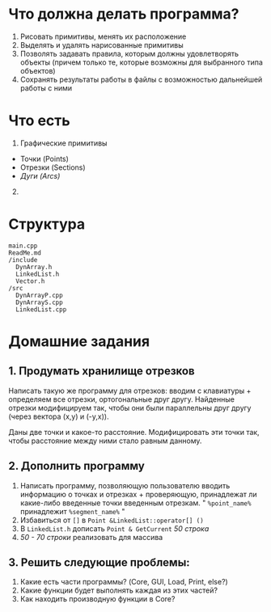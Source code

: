 # Что должна делать программа?
1. Рисовать примитивы, менять их расположение
2. Выделять и удалять нарисованные примитивы
3. Позволять задавать правила, которым должны удовлетворять объекты (причем только те, которые возможны для выбранного типа объектов)
4. Сохранять результаты работы в файлы с возможностью дальнейшей работы с ними

# Что есть

1. Графические примитивы
 + Точки   (Points)
 + Отрезки (Sections)
 + _Дуги    (Arcs)_
2. 

# Структура
    main.cpp  
    ReadMe.md
    /include  
      DynArray.h  
      LinkedList.h   
      Vector.h  
    /src  
      DynArrayP.cpp  
      DynArrayS.cpp  
      LinkedList.cpp  
 
# Домашние задания

## 1. Продумать хранилище отрезков

   Написать такую же программу для отрезков:
   вводим с клавиатуры + определяем все отрезки, ортогональные друг другу.
   Найденные отрезки модифицируем так, чтобы они были параллельны друг другу (через вектора (х,у) и (-у,х)).  
 
   Даны две точки и какое-то расстояние. Модифицировать эти точки так, чтобы расстояние между ними стало равным данному.  

## 2. Дополнить программу
   1. Написать программу, позволяющую пользователю вводить информацию о точках и отрезках + проверяющую, принадлежат ли какие-либо введенные точки введенным отрезкам. " `%point_name%` принадлежит `%segment_name%` "
   2. Избавиться от `[]` в `Point &LinkedList::operator[] ()`
   3. В `LinkedList.h` дописать `Point & GetCurrent` *50 строка*
   4. *50 - 70 строки* реализовать для массива 

## 3. Решить следующие проблемы:
1. Какие есть части программы? (Core, GUI, Load, Print, else?)
2. Какие функции будет выполнять каждая из этих частей?
3. Как находить производную функции в Core?
